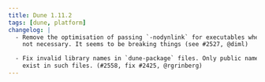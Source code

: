 ```yaml
---
title: Dune 1.11.2
tags: [dune, platform]
changelog: |
  - Remove the optimisation of passing `-nodynlink` for executables when
    not necessary. It seems to be breaking things (see #2527, @diml)

  - Fix invalid library names in `dune-package` files. Only public names should
    exist in such files. (#2558, fix #2425, @rgrinberg)
---
```

